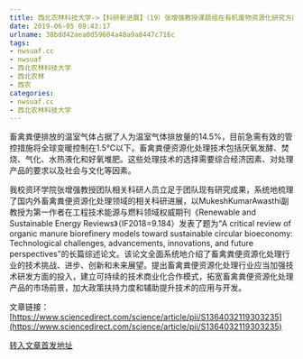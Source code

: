 ```yaml
---
title: 西北农林科技大学->【科研新进展】（19）张增强教授课题组在有机废物资源化研究方面取得新进展 | nwsuaf.cc
date: 2019-06-05 09:43:17
urlname: 38bdd42aea0d59604a48a9a8447c716c
tags: 
- nwsuaf.cc
- nwsuaf
- 西北农林科技大学
- 西北农林
- 西农
categories:
- nwsuaf.cc
- 西北农林科技大学
---
```



畜禽粪便排放的温室气体占据了人为温室气体排放量的14.5%，目前急需有效的管控措施将全球变暖控制在1.5℃以下。畜禽粪便资源化处理技术包括厌氧发酵、焚烧、气化、水热液化和好氧堆肥。这些处理技术的选择需要综合经济因素、对处理产品的要求以及社会与文化等因素。

我校资环学院张增强教授团队相关科研人员立足于团队现有研究成果，系统地梳理了国内外畜禽粪便资源化处理领域的相关科研进展，以MukeshKumarAwasthi副教授为第一作者在工程技术能源与燃料领域权威期刊《Renewable and Sustainable Energy Reviews》（IF2018=9.184）发表了题为“A critical review of organic manure biorefinery models toward sustainable circular bioeconomy: Technological challenges, advancements, innovations, and future perspectives”的长篇综述论文。该论文全面系统地介绍了畜禽粪便资源化处理行业的技术挑战、进步、创新和未来展望。提出畜禽粪便资源化处理行业应当加强技术研发方面的投入，建立可持续的技术商业化合作模式，拓宽畜禽粪便资源化处理产品的市场前景，加大政策扶持力度和辅助提升技术的应用与开发。

文章链接：[https://www.sciencedirect.com/science/article/pii/S1364032119303235](https://www.sciencedirect.com/science/article/pii/S1364032119303235)





[转入文章首发地址](https://news.nwsuaf.edu.cn/xnxw/89855.htm)